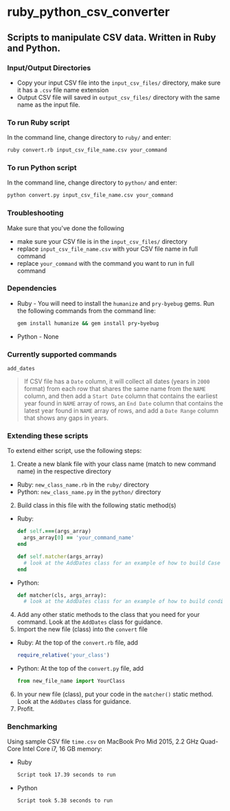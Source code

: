 # ruby_python_csv_converter

## Scripts to manipulate CSV data. Written in Ruby and Python.

### Input/Output Directories
  * Copy your input CSV file into the `input_csv_files/` directory, make sure it has a `.csv` file name extension
  * Output CSV file will saved in `output_csv_files/` directory with the same name as the input file.

### To run Ruby script
In the command line, change directory to `ruby/` and enter: 
```sh
ruby convert.rb input_csv_file_name.csv your_command
```

### To run Python script
In the command line, change directory to `python/` and enter:
```sh
python convert.py input_csv_file_name.csv your_command
```

### Troubleshooting
Make sure that you've done the following
  * make sure your CSV file is in the `input_csv_files/` directory
  * replace `input_csv_file_name.csv` with your CSV file name in full command
  * replace `your_command` with the command you want to run in full command

### Dependencies
* Ruby - You will need to install the `humanize` and `pry-byebug` gems. Run the following commands from the command line:
  ```Ruby
  gem install humanize && gem install pry-byebug
  ```
* Python - None

### Currently supported commands
`add_dates`
> If CSV file has a `Date` column, it will collect all dates (years in `2000` format) from each row that shares the same name from the `NAME` column, and then add a `Start Date` column that contains the earliest year found in `NAME` array of rows, an `End Date` column that contains the latest year found in `NAME` array of rows, and add a `Date Range` column that shows any gaps in years.

### Extending these scripts
To extend either script, use the following steps:
1. Create a new blank file with your class name (match to new command name) in the respective directory
  * Ruby: `new_class_name.rb` in the `ruby/` directory  
  * Python: `new_class_name.py` in the `python/` directory  
2. Build class in this file with the following static method(s)
  * Ruby: 
    ```Ruby 
    def self.===(args_array)
      args_array[0] == 'your_command_name'
    end

    def self.matcher(args_array)
      # look at the AddDates class for an example of how to build Case statement for your code
    end
    ```
  * Python:
    ```Python 
    def matcher(cls, args_array):
      # look at the AddDates class for an example of how to build conditional logic for your code
    ```
4. Add any other static methods to the class that you need for your command. Look at the `AddDates` class for guidance.
5. Import the new file (class) into the `convert` file
  * Ruby: At the top of the `convert.rb` file, add
    ```Ruby 
    require_relative('your_class')
    ```
  * Python: At the top of the `convert.py` file, add
    ```Python
    from new_file_name import YourClass
    ```
6. In your new file (class), put your code in the `matcher()` static method. Look at the `AddDates` class for guidance.
7. Profit. 

### Benchmarking
Using sample CSV file `time.csv` on MacBook Pro Mid 2015, 2.2 GHz Quad-Core Intel Core i7, 16 GB memory: 
  * Ruby
    ```sh 
    Script took 17.39 seconds to run
    ```
  * Python
    ```sh 
    Script took 5.38 seconds to run
    ```

